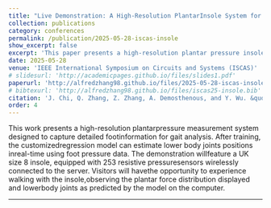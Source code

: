 ```yaml
---
title: "Live Demonstration: A High-Resolution PlantarInsole System for Lower Body Estimation"
collection: publications
category: conferences
permalink: /publication/2025-05-28-iscas-insole
show_excerpt: false
excerpt: 'This paper presents a high-resolution plantar pressure insole system integrated with machine learning models to provide detailed lower body biomechanical analysis.'
date: 2025-05-28
venue: 'IEEE International Symposium on Circuits and Systems (ISCAS)'
# slidesurl: 'http://academicpages.github.io/files/slides1.pdf'
paperurl: 'http://alfredzhang98.github.io/files/2025-05-28-iscas-insole-demo.pdf'
# bibtexurl: 'http://alfredzhang98.github.io/files/iscas25-insole.bib'
citation: 'J. Chi, Q. Zhang, Z. Zhang, A. Demosthenous, and Y. Wu. &quot;Live Demonstration: A High-Resolution PlantarInsole System for Lower Body Estimation.&quot; <i>2025 IEEE International Symposium on Circuits and Systems (ISCAS)</i>, 2025.'
order: 4
---
```


This work presents a high-resolution plantarpressure measurement system designed to capture detailed footinformation for gait analysis. After training, the customizedregression model can estimate lower body joints positions inreal-time using foot pressure data. The demonstration willfeature a UK size 8 insole, equipped with 253 resistive pressuresensors wirelessly connected to the server. Visitors will havethe opportunity to experience walking with the insole,observing the plantar force distribution displayed and lowerbody joints as predicted by the model on the computer.

---